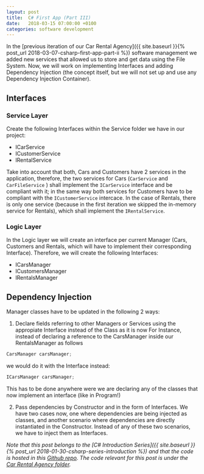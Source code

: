 ```yaml
---
layout: post
title:  C# First App (Part III)
date:   2018-03-15 07:00:00 +0100
categories: software development
---
```

In the [previous iteration of our Car Rental Agency]({{ site.baseurl }}{% post_url 2018-03-07-csharp-first-app-part-ii %}) software management we added new services that allowed us to store and get data using the File System. Now, we will work on implementing Interfaces and adding Dependency Injection (the concept itself, but we will not set up and use any Dependency Injection Container).
<!--more-->

## Interfaces

### Service Layer
Create the following Interfaces within the Service folder we have in our project:
- ICarService
- ICustomerService
- IRentalService

Take into account that both, Cars and Customers have 2 services in the application, therefore, the two services for Cars (`CarService` and `CarFileService` ) shall implement the `ICarService` interface and be compliant with it; in the same way both services for Customers have to be compliant with the `ICustomerService` intercace. In the case of Rentals, there is only one service (because in the first iteration we skipped the in-memory service for Rentals), which shall implement the `IRentalService`.

### Logic Layer
In the Logic layer we will create an interface per current Manager (Cars, Customers and Rentals, which will have to implement their corresponding Interface). Therefore, we will create the following Interfaces:
- ICarsManager
- ICustomersManager
- IRentalsManager

## Dependency Injection
Manager classes have to be updated in the following 2 ways:
1. Declare fields referring to other Managers or Services using the appropiate Interface instead of the Class as it is now
For Instance, instead of declaring a reference to the CarsManager inside our RentalsManager as follows
```csharp
CarsManager carsManager;
```
we would do it with the Interface instead:
```csharp
ICarsManager carsManager;
```
This has to be done anywhere were we are declaring any of the classes that now implement an interface (like in Program!)

2. Pass dependencies by Constructor and in the form of Interfaces. We have two cases now, one where dependencies are being injected as classes, and another scenario where dependencies are directly instantiated in the Constructor. Instead of any of these two scenarios, we have to inject them as Interfaces.

*Note that this post belongs to the [C# Introduction Series]({{ site.baseurl }}{% post_url 2018-01-30-csharp-series-introduction %}) and that the code is hosted in this [Github repo](https://github.com/nereolopez/csharp-intro).
The code relevant for this post is under the [Car Rental Agency folder](https://github.com/nereolopez/csharp-intro/tree/master/CarRentalAgency).*